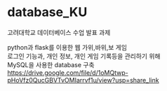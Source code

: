 # database_KU
고려대학교 데이터베이스 수업 발표 과제

python과 flask를 이용한 웹 가위,바위,보 게임 <br/>
로그인 기능과, 개인 정보, 개인 게임 기록등을 관리하기 위해<br/>
MySQL을 사용한 database 구축<br/>
https://drive.google.com/file/d/1oMQtwp-pHoVfz0QucGBVTvOMIarrvf1u/view?usp=share_link

